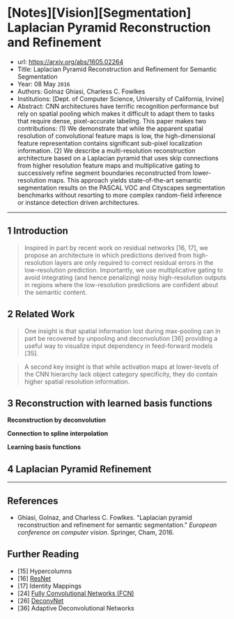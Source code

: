 # [Notes][Vision][Segmentation] Laplacian Pyramid Reconstruction and Refinement

* url: https://arxiv.org/abs/1605.02264
* Title: Laplacian Pyramid Reconstruction and Refinement for Semantic Segmentation
* Year: 08 May `2016`
* Authors: Golnaz Ghiasi, Charless C. Fowlkes
* Institutions: [Dept. of Computer Science, University of California, Irvine]
* Abstract: CNN architectures have terrific recognition performance but rely on spatial pooling which makes it difficult to adapt them to tasks that require dense, pixel-accurate labeling. This paper makes two contributions: (1) We demonstrate that while the apparent spatial resolution of convolutional feature maps is low, the high-dimensional feature representation contains significant sub-pixel localization information. (2) We describe a multi-resolution reconstruction architecture based on a Laplacian pyramid that uses skip connections from higher resolution feature maps and multiplicative gating to successively refine segment boundaries reconstructed from lower-resolution maps. This approach yields state-of-the-art semantic segmentation results on the PASCAL VOC and Cityscapes segmentation benchmarks without resorting to more complex random-field inference or instance detection driven architectures.

----------------------------------------------------------------------------------------------------

## 1 Introduction

> Inspired in part by recent work on residual networks [16, 17], we propose an architecture in which predictions derived from high-resolution layers are only required to correct residual errors in the low-resolution prediction. Importantly, we use multiplicative gating to avoid integrating (and hence penalizing) noisy high-resolution outputs in regions where the low-resolution predictions are confident about the semantic content.

## 2 Related Work

> One insight is that spatial information lost during max-pooling can in part be recovered by unpooling and deconvolution [36] providing a useful way to visualize input dependency in feed-forward models [35].

> A second key insight is that while activation maps at lower-levels of the CNN hierarchy lack object category specificity, they do contain higher spatial resolution information.

## 3 Reconstruction with learned basis functions

**Reconstruction by deconvolution**

**Connection to spline interpolation**

**Learning basis functions**

## 4 Laplacian Pyramid Refinement

----------------------------------------------------------------------------------------------------

## References

* Ghiasi, Golnaz, and Charless C. Fowlkes. "Laplacian pyramid reconstruction and refinement for semantic segmentation." *European conference on computer vision*. Springer, Cham, 2016.

## Further Reading

* [15] Hypercolumns
* [16] [ResNet](https://zhuanlan.zhihu.com/p/570072614)
* [17] Identity Mappings
* [24] [Fully Convolutional Networks (FCN)](https://zhuanlan.zhihu.com/p/561031110)
* [26] [DeconvNet](https://zhuanlan.zhihu.com/p/558646271)
* [36] Adaptive Deconvolutional Networks
